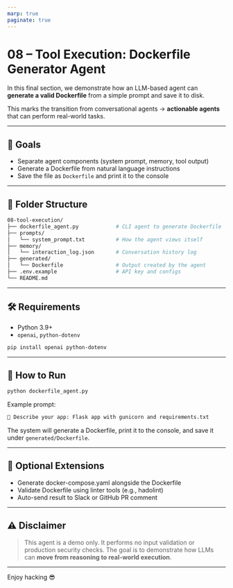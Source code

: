 ```yaml
---
marp: true
paginate: true
---
```


# 08 – Tool Execution: Dockerfile Generator Agent

In this final section, we demonstrate how an LLM-based agent can **generate a valid Dockerfile** from a simple prompt and save it to disk.

This marks the transition from conversational agents → **actionable agents** that can perform real-world tasks.

---

## 🎯 Goals

- Separate agent components (system prompt, memory, tool output)
- Generate a Dockerfile from natural language instructions
- Save the file as `Dockerfile` and print it to the console

---

## 📂 Folder Structure

```bash
08-tool-execution/
├── dockerfile_agent.py            # CLI agent to generate Dockerfile
├── prompts/
│   └── system_prompt.txt          # How the agent views itself
├── memory/
│   └── interaction_log.json       # Conversation history log
├── generated/
│   └── Dockerfile                 # Output created by the agent
├── .env.example                   # API key and configs
└── README.md
```

---

## 🛠 Requirements

- Python 3.9+
- `openai`, `python-dotenv`

```bash
pip install openai python-dotenv
```

---

## 🚀 How to Run

```bash
python dockerfile_agent.py
```

Example prompt:

``` bash
🧠 Describe your app: Flask app with gunicorn and requirements.txt
```

The system will generate a Dockerfile, print it to the console, and save it under `generated/Dockerfile`.

---

## 🧱 Optional Extensions

- Generate docker-compose.yaml alongside the Dockerfile
- Validate Dockerfile using linter tools (e.g., hadolint)
- Auto-send result to Slack or GitHub PR comment

---

## ⚠️ Disclaimer

> This agent is a demo only. It performs no input validation or production security checks. The goal is to demonstrate how LLMs can **move from reasoning to real-world execution**.

---

Enjoy hacking 😎

